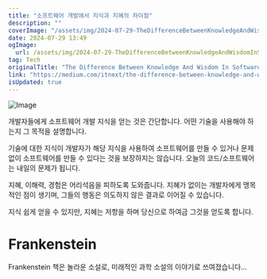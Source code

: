 ```yaml
---
title: "소프트웨어 개발에서 지식과 지혜의 차이점"
description: ""
coverImage: "/assets/img/2024-07-29-TheDifferenceBetweenKnowledgeAndWisdomInSoftwareDevelopment_0.png"
date: 2024-07-29 13:49
ogImage:
  url: /assets/img/2024-07-29-TheDifferenceBetweenKnowledgeAndWisdomInSoftwareDevelopment_0.png
tag: Tech
originalTitle: "The Difference Between Knowledge And Wisdom In Software Development"
link: "https://medium.com/itnext/the-difference-between-knowledge-and-wisdom-in-software-development-2df326dccc7b"
isUpdated: true
---
```


![Image](/assets/img/2024-07-29-TheDifferenceBetweenKnowledgeAndWisdomInSoftwareDevelopment_0.png)

개발자들에게 소프트웨어 개발 지식을 얻는 것은 간단합니다. 어떤 기술을 사용해야 하는지 그 목적을 설명합니다.

기술에 대한 지식이 개발자가 해당 지식을 사용하여 소프트웨어를 만들 수 있거나 문제 없이 소프트웨어를 만들 수 있다는 것을 보장하지는 않습니다. 오늘의 코드/소프트웨어는 내일의 문제가 됩니다.

지혜, 이해력, 경험은 어리석음을 피하도록 도와줍니다. 지혜가 없이는 개발자에게 맹목적인 점이 생기며, 그들의 행동은 의도하지 않은 결과로 이어질 수 있습니다.

<div class="content-ad"></div>

지식 쉽게 얻을 수 있지만, 지혜는 저항을 하며 당신으로 하여금 그것을 얻도록 합니다.

# Frankenstein

Frankenstein 책은 놀라운 소설로, 미래적인 과학 소설의 이야기로 쓰여졌습니다...
